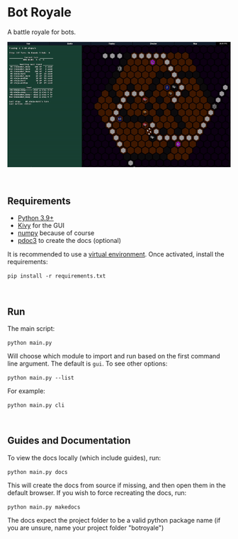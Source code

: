 # Bot Royale
A battle royale for bots.

![Preview GIF](assets/preview.gif)

<br>

## Requirements
- [Python 3.9+](https://www.python.org/)
- [Kivy](https://pypi.org/project/Kivy/) for the GUI
- [numpy](https://pypi.org/project/numpy/) because of course
- [pdoc3](https://pypi.org/project/pdoc3/) to create the docs (optional)

It is recommended to use a [virtual environment](https://docs.python.org/3/tutorial/venv.html). Once activated, install the requirements:

`pip install -r requirements.txt`

<br>

## Run
The main script:

`python main.py`

Will choose which module to import and run based on the first command line argument. The default is `gui`. To see other options:

`python main.py --list`

For example:

`python main.py cli`

<br>

## Guides and Documentation
To view the docs locally (which include guides), run:

`python main.py docs`

This will create the docs from source if missing, and then open them in the default browser. If you wish to force recreating the docs, run:

`python main.py makedocs`

The docs expect the project folder to be a valid python package name (if you are unsure, name your project folder "botroyale")
